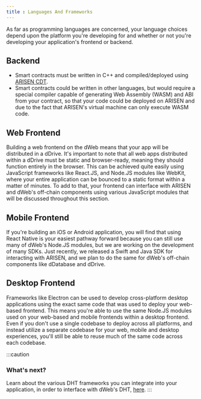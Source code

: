 ```yaml
---
title : Languages And Frameworks
---
```


As far as programming languages are concerned, your language choices depend upon the platform you're developing for and whether or not you're developing your application's frontend or backend.

## Backend
- Smart contracts must be written in C++ and compiled/deployed using [ARISEN CDT](https://github.com/arisenio/arisen.cdt).
- Smart contracts could be written in other languages, but would require a special compiler capable of generating Web Assembly (WASM) and ABI from your contract, so that your code could be deployed on ARISEN and due to the fact that ARISEN's virtual machine can only execute WASM code.

## Web Frontend
Building a web frontend on the dWeb means that your app will be distributed in a dDrive. It's important to note that all web apps distributed within a dDrive must be static and browser-ready, meaning they should function entirely in the browser. This can be achieved quite easily using JavaScript frameworks like React.JS, and Node.JS modules like WebKit, where your entire application can be bounced to a static format within a matter of minutes. To add to that, your frontend can interface with ARISEN and dWeb's off-chain components using various JavaScript modules that will be discussed throughout this section.

## Mobile Frontend
If you're building an iOS or Android application, you will find that using React Native is your easiest pathway forward because you can still use many of dWeb's Node.JS modules, but we are working on the development of many SDKs. Just recently, we released a Swift and Java SDK for interacting with ARISEN, and we plan to do the same for dWeb's off-chain components like dDatabase and dDrive.

## Desktop Frontend
Frameworks like Electron can be used to develop cross-platform desktop applications using the exact same code that was used to deploy your web-based frontend. This means you're able to use the same Node.JS modules used on your web-based and mobile frontends within a desktop frontend. Even if you don't use a single codebase to deploy across all platforms, and instead utilize a separate codebase for your web, mobile and desktop experiences, you'll still be able to reuse much of the same code across each codebase.

:::caution
### What's next?
Learn about the various DHT frameworks you can integrate into your application, in order to interface with dWeb's DHT, [here](/toolbox/dht-frameworks).
:::